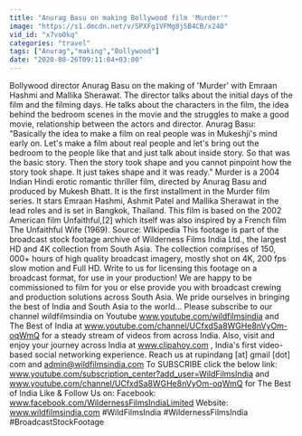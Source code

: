 ```yaml
---
title: "Anurag Basu on making Bollywood film 'Murder'"
image: "https://s1.dmcdn.net/v/SPXFg1VFMg8jSB4CB/x240"
vid_id: "x7vo0kq"
categories: "travel"
tags: ["Anurag","making","Bollywood"]
date: "2020-08-26T09:11:04+03:00"
---
```

Bollywood director Anurag Basu on the making of 'Murder' with Emraan Hashmi and Mallika Sherawat. The director talks about the initial days of the film and the filming days. He talks about the characters in the film, the idea behind the bedroom scenes in the movie and the struggles to make a good movie, relationship between the actors and director. Anurag Basu: &quot;Basically the idea to make a film on real people was in Mukeshji's mind early on. Let's make a film about real people and let's bring out the bedroom to the people like that and just talk about inside story. So that was the basic story. Then the story took shape and you cannot pinpoint how the story took shape. It just takes shape and it was ready.&quot; Murder is a 2004 Indian Hindi erotic romantic thriller film, directed by Anurag Basu and produced by Mukesh Bhatt. It is the first installment in the Murder film series. It stars Emraan Hashmi, Ashmit Patel and Mallika Sherawat in the lead roles and is set in Bangkok, Thailand. This film is based on the 2002 American film Unfaithful,[2] which itself was also inspired by a French film The Unfaithful Wife (1969). Source: WIkipedia This footage is part of the broadcast stock footage archive of Wilderness Films India Ltd., the largest HD and 4K collection from South Asia. The collection comprises of 150, 000+ hours of high quality broadcast imagery, mostly shot on 4K, 200 fps slow motion and Full HD. Write to us for licensing this footage on a broadcast format, for use in your production! We are happy to be commissioned to film for you or else provide you with broadcast crewing and production solutions across South Asia. We pride ourselves in bringing the best of India and South Asia to the world... Please subscribe to our channel wildfilmsindia on Youtube www.youtube.com/wildfilmsindia and The Best of India at www.youtube.com/channel/UCfxdSa8WGHe8nVyOm-oqWmQ for a steady stream of videos from across India. Also, visit and enjoy your journey across India at www.clipahoy.com , India's first video-based social networking experience. Reach us at rupindang [at] gmail [dot] com and admin@wildfilmsindia.com To SUBSCRIBE click the below link: www.youtube.com/subscription_center?add_user=WildFilmsIndia and www.youtube.com/channel/UCfxdSa8WGHe8nVyOm-oqWmQ for The Best of India Like &amp; Follow Us on: Facebook: www.facebook.com/WildernessFilmsIndiaLimited Website: www.wildfilmsindia.com #WildFilmsIndia #WildernessFilmsIndia #BroadcastStockFootage
